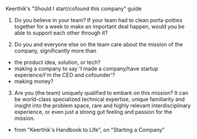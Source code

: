 Keerthik's "Should I start/cofound this company" guide

1. Do you believe in your team? If your team had to clean porta-potties together for a week to make an important deal happen, would you be able to support each other through it?

2. Do you and everyone else on the team care about the mission of the company, significantly more than
  - the product idea, solution, or tech?
  - making a company to say 'I made a company/have startup experience/I'm the CEO and cofounder'?
  - making money?

3. Are you (the team) uniquely qualified to embark on this mission? It can be world-class specialized technical expertise, unique familiarity and insight into the problem space, rare and highly relevant interdisciplinary experience, or even just a strong gut feeling and passion for the mission.

- from "Keerthik's Handbook to Life", on "Starting a Company"

